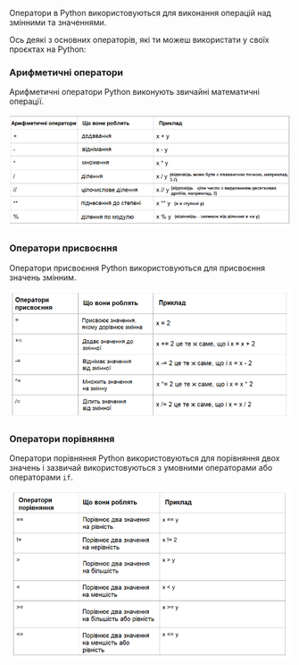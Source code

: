 Оператори в Python використовуються для виконання операцій над змінними та значеннями.

Ось деякі з основних операторів, які ти можеш використати у своїх проєктах на Python:

### Арифметичні оператори

Арифметичні оператори Python виконують звичайні математичні операції.

![Таблиця, яка містить наступні арифметичні оператори: + виконує додавання; - виконує віднімання; * виконує множення; / виконує ділення; // виконує цілочислове ділення, де відповідь є цілим числом з видаленням десяткових дробів; ** виконує піднесення до степені; % виконує ділення по модулю.](images/arithmetic_operators.png)

### Оператори присвоєння

Оператори присвоєння Python використовуються для присвоєння значень змінним.

![Таблиця, яка відображає наступні оператори присвоєння: = присвоює значення, якому дорівнює змінна; += додає значення до змінної; -= віднімає значення від змінної; *= множить значення на змінну; /= ділить значення від змінної.](images/assignment_operators.png)

### Оператори порівняння

Оператори порівняння Python використовуються для порівняння двох значень і зазвичай використовуються з умовними операторами або операторами `if`.

![Таблиця, яка містить наступні оператори порівняння: == порівнює два значення на рівність; != порівнює два значення на нерівність; < порівнює два значення на меншість; > порівнює два значення на більшість; >= порівнює два значення на більшість або рівність; < = порівнює значення на меншість або рівність.](images/comparison_operators.png)